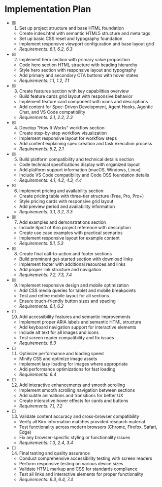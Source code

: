 # Implementation Plan

- [x] 1. Set up project structure and base HTML foundation
  - Create index.html with semantic HTML5 structure and meta tags
  - Set up basic CSS reset and typography foundation
  - Implement responsive viewport configuration and base layout grid
  - _Requirements: 6.1, 6.2, 6.3_

- [x] 2. Implement hero section with primary value proposition
  - Code hero section HTML structure with heading hierarchy
  - Style hero section with responsive layout and typography
  - Add primary and secondary CTA buttons with hover states
  - _Requirements: 1.1, 1.2, 7.1_

- [x] 3. Create features section with key capabilities overview
  - Build feature cards grid layout with responsive behavior
  - Implement feature card component with icons and descriptions
  - Add content for Spec-Driven Development, Agent Hooks, Agentic Chat, and VS Code compatibility
  - _Requirements: 2.1, 2.2, 2.3_

- [x] 4. Develop "How It Works" workflow section
  - Create step-by-step workflow visualization
  - Implement responsive layout for workflow steps
  - Add content explaining spec creation and task execution process
  - _Requirements: 5.2, 2.1_

- [x] 5. Build platform compatibility and technical details section
  - Code technical specifications display with organized layout
  - Add platform support information (macOS, Windows, Linux)
  - Include VS Code compatibility and Code OSS foundation details
  - _Requirements: 4.1, 4.2, 4.3, 4.4_

- [x] 6. Implement pricing and availability section
  - Create pricing table with three-tier structure (Free, Pro, Pro+)
  - Style pricing cards with responsive grid layout
  - Add preview period and availability information
  - _Requirements: 3.1, 3.2, 3.3_

- [x] 7. Add examples and demonstrations section
  - Include Spirit of Kiro project reference with description
  - Create use case examples with practical scenarios
  - Implement responsive layout for example content
  - _Requirements: 5.1, 5.3_

- [x] 8. Create final call-to-action and footer sections
  - Build prominent get-started section with download links
  - Implement footer with additional resources and links
  - Add proper link structure and navigation
  - _Requirements: 7.2, 7.3, 7.4_

- [x] 9. Implement responsive design and mobile optimization
  - Add CSS media queries for tablet and mobile breakpoints
  - Test and refine mobile layout for all sections
  - Ensure touch-friendly button sizes and spacing
  - _Requirements: 6.1, 6.2_

- [ ] 10. Add accessibility features and semantic improvements
  - Implement proper ARIA labels and semantic HTML structure
  - Add keyboard navigation support for interactive elements
  - Include alt text for all images and icons
  - Test screen reader compatibility and fix issues
  - _Requirements: 6.3_

- [ ] 11. Optimize performance and loading speed
  - Minify CSS and optimize image assets
  - Implement lazy loading for images where appropriate
  - Add performance optimizations for fast loading
  - _Requirements: 6.4_

- [ ] 12. Add interactive enhancements and smooth scrolling
  - Implement smooth scrolling navigation between sections
  - Add subtle animations and transitions for better UX
  - Create interactive hover effects for cards and buttons
  - _Requirements: 7.1, 7.2_

- [ ] 13. Validate content accuracy and cross-browser compatibility
  - Verify all Kiro information matches provided research material
  - Test functionality across modern browsers (Chrome, Firefox, Safari, Edge)
  - Fix any browser-specific styling or functionality issues
  - _Requirements: 1.3, 2.4, 3.4_

- [ ] 14. Final testing and quality assurance
  - Conduct comprehensive accessibility testing with screen readers
  - Perform responsive testing on various device sizes
  - Validate HTML markup and CSS for standards compliance
  - Test all links and interactive elements for proper functionality
  - _Requirements: 6.3, 6.4, 7.4_